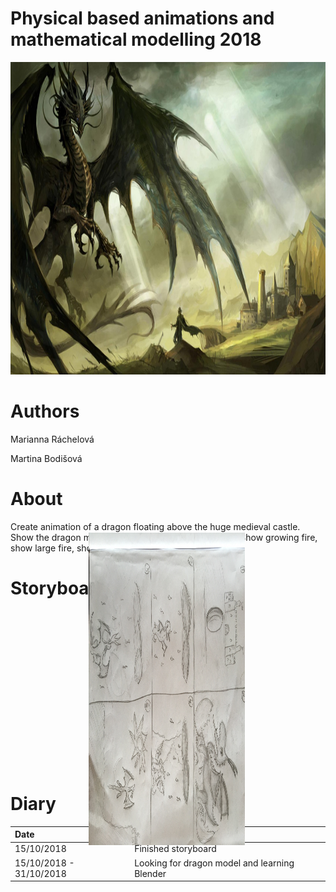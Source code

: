 # Physical based animations and mathematical modelling 2018

<img src="Fantasy-dragon-wallpaper.jpg" alt="Dragon" height="500" width="1000">

# Authors

Marianna Ráchelová

Martina Bodišová

# About

Create animation of a dragon floating above the huge medieval castle. Show the dragon moving its
wings and spitting the fire. Show growing fire, show large fire, show smaller fire. Create a little story.

# Storyboard

<img src="storyboard.jpg" alt="Dragon" height="250" width="500" style="transform:rotate(90deg);">

# Diary

| Date                    | Progress                                     | 
|:------------------------|:---------------------------------------------|
| 15/10/2018              | Finished storyboard                          | 
| 15/10/2018 - 31/10/2018 | Looking for dragon model and learning Blender| 
